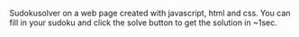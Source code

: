 Sudokusolver on a web page created with javascript, html and css.
You can fill in your sudoku and click the solve button to get the solution in ~1sec.
